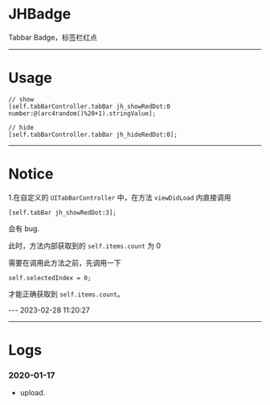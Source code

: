 # JHBadge
Tabbar Badge，标签栏红点

---

# Usage
```
// show
[self.tabBarController.tabBar jh_showRedDot:0 number:@(arc4random()%20+1).stringValue];

// hide
[self.tabBarController.tabBar jh_hideRedDot:0];
```

---

# Notice

1.在自定义的 `UITabBarController` 中，在方法 `viewDidLoad` 内直接调用 
```
[self.tabBar jh_showRedDot:3];
```
会有 bug.

此时，方法内部获取到的 `self.items.count` 为 0

需要在调用此方法之前，先调用一下
```
self.selectedIndex = 0;
```
才能正确获取到 `self.items.count`。

--- 2023-02-28 11:20:27

---

# Logs

### 2020-01-17
- upload.



